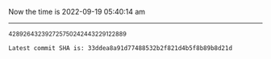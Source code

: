 Now the time is 2022-09-19 05:40:14 am

---

<small>428926432392725750242443229122889</small>

```txt
Latest commit SHA is: 33ddea8a91d77488532b2f821d4b5f8b89b8d21d
```
